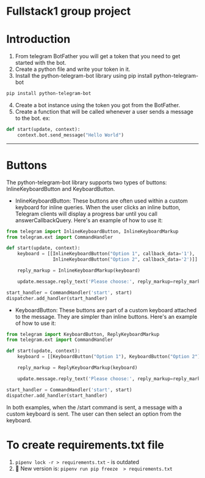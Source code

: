 # Fullstack1 group project


# Introduction
1. From telegram BotFather you will get a token that you need to get started with the bot. 
2. Create a python file and write your token in it. 
3. Install the python-telegram-bot library using pip install python-telegram-bot  
```bash
pip install python-telegram-bot
```
4. Create a bot instance using the token you got from the BotFather.
5. Create a function that will be called whenever a user sends a message to the bot.
   ex:  
```python
def start(update, context):
    context.bot.send_message("Hello World")
```


---
# Buttons
<!-- BUTTONS -->
The python-telegram-bot library supports two types of buttons: InlineKeyboardButton and KeyboardButton.

- InlineKeyboardButton: These buttons are often used within a custom keyboard for inline queries. When the user clicks an inline button, Telegram clients will display a progress bar until you call answerCallbackQuery. Here's an example of how to use it:
```python
from telegram import InlineKeyboardButton, InlineKeyboardMarkup
from telegram.ext import CommandHandler

def start(update, context):
    keyboard = [[InlineKeyboardButton("Option 1", callback_data='1'),
                 InlineKeyboardButton("Option 2", callback_data='2')]]

    reply_markup = InlineKeyboardMarkup(keyboard)

    update.message.reply_text('Please choose:', reply_markup=reply_markup)

start_handler = CommandHandler('start', start)
dispatcher.add_handler(start_handler)
```

- KeyboardButton: These buttons are part of a custom keyboard attached to the message. They are simpler than inline buttons. Here's an example of how to use it:
```python
from telegram import KeyboardButton, ReplyKeyboardMarkup
from telegram.ext import CommandHandler

def start(update, context):
    keyboard = [[KeyboardButton("Option 1"), KeyboardButton("Option 2")]]

    reply_markup = ReplyKeyboardMarkup(keyboard)

    update.message.reply_text('Please choose:', reply_markup=reply_markup)

start_handler = CommandHandler('start', start)
dispatcher.add_handler(start_handler)
```

In both examples, when the /start command is sent, a message with a custom keyboard is sent. The user can then select an option from the keyboard.



# To create requirements.txt file
1. ```pipenv lock -r > requirements.txt```  - is outdated
2. 🎯 New version is: ```pipenv run pip freeze  > requirements.txt``` 